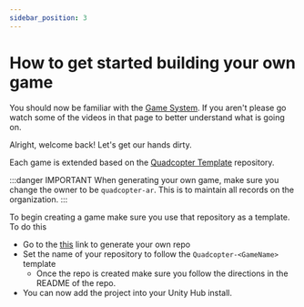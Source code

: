 ```yaml
---
sidebar_position: 3
---
```


# How to get started building your own game

You should now be familiar with the [Game System](system-overview/game-system). If you aren't please go watch some of the videos in that page to better understand what is going on.

Alright, welcome back! Let's get our hands dirty.

Each game is extended based on the [Quadcopter  Template](https://github.com/quadcopter-ar/Quadcopter-Template) repository.

:::danger IMPORTANT
When generating your own game, make sure you change the owner to be `quadcopter-ar`. This is to maintain all records on the organization.
:::

To begin creating a game make sure you use that repository as a template. To do this
- Go to the [this](https://github.com/quadcopter-ar/Quadcopter-Template/generate) link to generate your own repo
- Set the name of your repository to follow the `Quadcopter-<GameName>` template
	- Once the repo is created make sure you follow the directions in the README of the repo.
- You can now add the project into your Unity Hub install.

